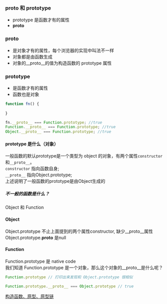 ### __proto__ 和 prototype
+ prototype 是函数才有的属性
+ __proto__ 

### __proto__
+ 是对象才有的属性，每个浏览器的实现中叫法不一样
+ 对象都是由函数生成
+ 对象的__proto__的值为构造函数的 prototype 属性

### prototype
+ 是函数才有的属性
+ 函数也是对象
```javascript
function fn() {
  
}

fn.__proto__ === Function.prototype; //true
Function.__proto__ === Function.prototype; //true
Object.__proto__ === Function.prototype; //true
```
#### prototype 是什么（对象）
一般函数的默认prototype是一个类型为 object 的对象，有两个属性`constructor`和`__proto__`。  
`constructor` 指向函数自身;  
`__proto__` 指向Object.prototype;  
上述说明了一般函数的prototype是由Object生成的  

##### 不一般的函数是什么？
Object 和 Function  

#### Object
Object.prototype 不止上面提到的两个属性constructor, 缺少__proto__属性
 Object.prototype.__proto__ 是null  

#### Function
Function.prototype 是 native code  
我们知道 Function.prototype 是一个对象，那么这个对象的__proto__是什么呢？  
```javascript
Function.prototype // 打印出来发现和 Object.prototype 很相似

Function.prototype.__proto__ === Object.prototype // true
```



[构造函数、原型、原型链](https://github.com/yygmind/blog/issues/32)
